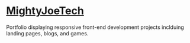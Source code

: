 # [MightyJoeTech](http://mightyjoetech.com/)

Portfolio displaying responsive front-end development projects inclduing landing pages, blogs, and games.
